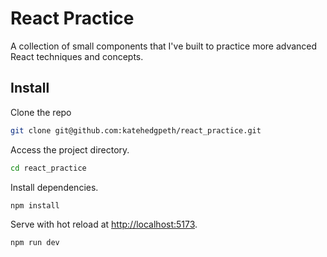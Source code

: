 # React Practice

A collection of small components that I've built to practice more advanced React techniques and concepts.

## Install

Clone the repo

```bash
git clone git@github.com:katehedgpeth/react_practice.git
```

Access the project directory.

```bash
cd react_practice
```

Install dependencies.

```bash
npm install
```

Serve with hot reload at <http://localhost:5173>.

```bash
npm run dev
```
